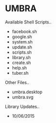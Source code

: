 # UMBRA

Available Shell Scripts..

* facebook.sh
* google.sh
* system.sh
* update.sh
* scripts.sh
* library.sh
* create.sh
* help.sh
* tuber.sh

Other Files..

* umbra.desktop
* umbra.svg

Library Updates..

* 10/06/2015
